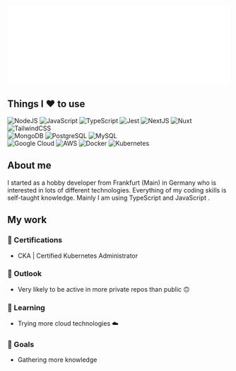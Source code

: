 <img src="https://raw.githubusercontent.com/holzigerTyp/holzigerTyp/main/assets/github.gif"/>

## Things I ❤️ to use
<div>
  <img alt="NodeJS" src="https://img.shields.io/badge/node.js-6DA55F?style=flat&logo=node.js&logoColor=white"/>
  <img alt="JavaScript" src="https://img.shields.io/badge/javascript-%23323330.svg?style=flat&logo=javascript&logoColor=%23F7DF1E"/>
  <img alt="TypeScript" src="https://img.shields.io/badge/typescript-%23007ACC.svg?style=flat&logo=typescript&logoColor=white"/>
  <img alt="Jest" src="https://img.shields.io/badge/-jest-%23C21325?style=flat&logo=jest&logoColor=white"/>
  <img alt="NextJS" src="https://img.shields.io/badge/Next-black?style=flat&logo=next.js&logoColor=white"/>
  <img alt="Nuxt" src="https://img.shields.io/badge/Nuxt-002E3B?style=flat&logo=nuxtdotjs&logoColor=#00DC82"/>
  <img alt="TailwindCSS" src="https://img.shields.io/badge/tailwindcss-%2338B2AC.svg?style=flat&logo=tailwind-css&logoColor=white"/>
</div>
<div>
  <img alt="MongoDB" src="https://img.shields.io/badge/MongoDB-%234ea94b.svg?style=flat&logo=mongodb&logoColor=white"/>
  <img alt="PostgreSQL" src="https://img.shields.io/badge/postgres-%23316192.svg?style=flat&logo=postgresql&logoColor=white"/>
  <img alt="MySQL" src="https://img.shields.io/badge/mysql-%2300f.svg?style=flat&logo=mysql&logoColor=white"/>
</div>
<div>
  <img alt="Google Cloud" src="https://img.shields.io/badge/GoogleCloud-%234285F4.svg?style=flat&logo=google-cloud&logoColor=white"/>
  <img alt="AWS" src="https://img.shields.io/badge/AWS-%23FF9900.svg?style=flat&logo=amazon-aws&logoColor=white"/>
  <img alt="Docker" src="https://img.shields.io/badge/docker-%230db7ed.svg?style=flat&logo=docker&logoColor=white"/>
  <img alt="Kubernetes" src="https://img.shields.io/badge/kubernetes-%23326ce5.svg?style=flat&logo=kubernetes&logoColor=white"/>
</div>

## About me
I started as a hobby developer from Frankfurt (Main) in Germany who is interested in lots of different technologies. Everything of my coding skills is self-taught knowledge. Mainly I am using TypeScript and JavaScript .

## My work

### 🏅 Certifications
- CKA | Certified Kubernetes Administrator

### 🔭 Outlook
- Very likely to be active in more private repos than public 🙃

### 🌱 Learning
- Trying more cloud technologies ☁️

### 🥅 Goals
- Gathering more knowledge

